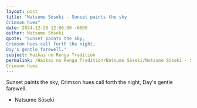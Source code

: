 ```yaml
---
layout: post
title: "Natsume Sōseki - Sunset paints the sky
Crimson hues"
date: 2024-12-28 12:00:00 -0000
author: Natsume Sōseki
quote: "Sunset paints the sky,
Crimson hues call forth the night,
Day's gentle farewell."
subject: Haikai no Renga Tradition
permalink: /Haikai no Renga Tradition/Natsume Sōseki/Natsume Sōseki - Sunset paints the sky
Crimson hues
---
```


Sunset paints the sky,
Crimson hues call forth the night,
Day's gentle farewell.

- Natsume Sōseki
